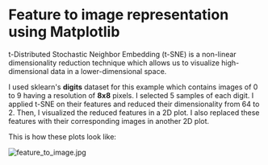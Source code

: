 # Feature to image representation using Matplotlib

t-Distributed Stochastic Neighbor Embedding (t-SNE) is a non-linear dimensionality reduction technique which allows us to visualize high-dimensional data in a lower-dimensional space.

I used sklearn's __digits__ dataset for this example which contains images of 0 to 9 having a resolution of __8x8__ pixels. I selected 5 samples of each digit. I applied t-SNE on their features and reduced their dimensionality from 64 to 2. Then, I visualized the reduced features in a 2D plot. I also replaced these features with their corresponding images in another 2D plot.

This is how these plots look like:

![feature_to_image.jpg](https://github.com/randomaccess2023/MG2023/blob/main/Video%2063/feature_to_image.jpg "feature_to_image.jpg")
